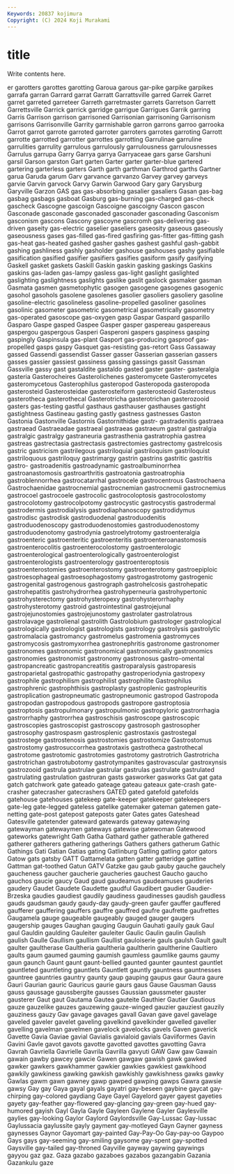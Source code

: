 ```yaml
---
Keywords: 20837 kojimura
Copyright: (C) 2024 Koji Murakami
---
```


# title

Write contents here.



er garotters garottes garotting Garoua garous
gar-pike garpike garpikes garrafa garran Garrard garrat Garratt Garrattsville garred
Garrek Garret garret garreted garreteer Garreth garretmaster garrets Garretson Garrett
Garrettsville Garrick garrick garridge garrigue Garrigues Garrik garring Garris Garrison
garrison garrisoned Garrisonian garrisoning Garrisonism garrisons Garrisonville Garrity garrnishable garron
garrons garroo garrooka Garrot garrot garrote garroted garroter garroters garrotes
garroting Garrott garrotte garrotted garrotter garrottes garrotting Garrulinae garruline garrulities
garrulity garrulous garrulously garrulousness garrulousnesses Garrulus garrupa Garry Garrya garrya
Garryaceae gars garse Garshuni garsil Garson garston Gart garten Garter
garter garter-blue gartered gartering garterless garters Garth garth garthman Garthrod
garths Gartner garua Garuda garum Garv garvance garvanzo Garvey garvey
garveys garvie Garvin garvock Garvy Garwin Garwood Gary gary Garysburg
Garyville Garzon GAS gas gas-absorbing gasalier gasaliers Gasan gas-bag gasbag
gasbags gasboat Gasburg gas-burning gas-charged gas-check gascheck Gascogne gascoign Gascoigne
gascoigny Gascon gascon Gasconade gasconade gasconaded gasconader gasconading Gasconism gasconism
gascons Gascony gascoyne gascromh gas-delivering gas-driven gaseity gas-electric gaselier gaseliers
gaseosity gaseous gaseously gaseousness gases gas-filled gas-fired gasfiring gas-fitter gas-fitting
gash gas-heat gas-heated gashed gasher gashes gashest gashful gash-gabbit gashing
gashliness gashly gasholder gashouse gashouses gashy gasifiable gasification gasified gasifier
gasifiers gasifies gasiform gasify gasifying Gaskell gasket gaskets Gaskill Gaskin
gaskin gasking gaskings Gaskins gaskins gas-laden gas-lampy gasless gas-light gaslight
gaslighted gaslighting gaslightness gaslights gaslike gaslit gaslock gasmaker gasman Gasmata
gasmen gasmetophytic gasogen gasogene gasogenes gasogenic gasohol gasohols gasolene gasolenes
gasolier gasoliers gasoliery gasoline gasoline-electric gasolineless gasoline-propelled gasoliner gasolines gasolinic
gasometer gasometric gasometrical gasometrically gasometry gas-operated gasoscope gas-oxygen gasp Gaspar
Gaspard gasparillo Gasparo Gaspe gasped Gaspee Gasper gasper gaspereau gaspereaus
gaspergou gaspergous Gasperi Gasperoni gaspers gaspiness gasping gaspingly Gaspinsula gas-plant
Gasport gas-producing gasproof gas-propelled gasps gaspy Gasquet gas-resisting gas-retort Gass
Gassaway gassed Gassendi gassendist Gasser gasser Gasserian gasserian gassers gasses
gassier gassiest gassiness gassing gassings gassit Gassman Gassville gassy gast
gastaldite gastaldo gasted gaster gaster- gasteralgia gasteria Gasterocheires Gasterolichenes gasteromycete
Gasteromycetes gasteromycetous Gasterophilus gasteropod Gasteropoda gasteropoda gasterosteid Gasterosteidae gasterosteiform gasterosteoid
Gasterosteus gasterotheca gasterothecal Gasterotricha gasterotrichan gasterozooid gasters gas-testing gastful gasthaus
gasthauser gasthauses gastight gastightness Gastineau gasting gastly gastness gastnesses Gaston
Gastonia Gastonville Gastornis Gastornithidae gastr- gastradenitis gastraea gastraead Gastraeadae gastraeal
gastraeas gastraeum gastral gastralgia gastralgic gastralgy gastraneuria gastrasthenia gastratrophia gastrea
gastreas gastrectasia gastrectasis gastrectomies gastrectomy gastrelcosis gastric gastricism gastrilegous gastriloquial
gastriloquism gastriloquist gastriloquous gastriloquy gastrimargy gastrin gastrins gastritic gastritis gastro-
gastroadenitis gastroadynamic gastroalbuminorrhea gastroanastomosis gastroarthritis gastroatonia gastroatrophia gastroblennorrhea gastrocatarrhal gastrocele
gastrocentrous Gastrochaena Gastrochaenidae gastrocnemial gastrocnemian gastrocnemii gastrocnemius gastrocoel gastrocoele gastrocolic
gastrocoloptosis gastrocolostomy gastrocolotomy gastrocolpotomy gastrocystic gastrocystis gastrodermal gastrodermis gastrodialysis gastrodiaphanoscopy
gastrodidymus gastrodisc gastrodisk gastroduodenal gastroduodenitis gastroduodenoscopy gastroduodenostomies gastroduodenostomy gastroduodenotomy gastrodynia
gastroelytrotomy gastroenteralgia gastroenteric gastroenteritic gastroenteritis gastroenteroanastomosis gastroenterocolitis gastroenterocolostomy gastroenterologic gastroenterological
gastroenterologically gastroenterologist gastroenterologists gastroenterology gastroenteroptosis gastroenterostomies gastroenterostomy gastroenterotomy gastroepiploic gastroesophageal
gastroesophagostomy gastrogastrotomy gastrogenic gastrogenital gastrogenous gastrograph gastrohelcosis gastrohepatic gastrohepatitis gastrohydrorrhea
gastrohyperneuria gastrohypertonic gastrohysterectomy gastrohysteropexy gastrohysterorrhaphy gastrohysterotomy gastroid gastrointestinal gastrojejunal gastrojejunostomies
gastrojejunostomy gastrolater gastrolatrous gastrolavage gastrolienal gastrolith Gastrolobium gastrologer gastrological gastrologically
gastrologist gastrologists gastrology gastrolysis gastrolytic gastromalacia gastromancy gastromelus gastromenia gastromyces
gastromycosis gastromyxorrhea gastronephritis gastronome gastronomer gastronomes gastronomic gastronomical gastronomically gastronomics
gastronomies gastronomist gastronomy gastronosus gastro-omental gastropancreatic gastropancreatitis gastroparalysis gastroparesis gastroparietal
gastropathic gastropathy gastroperiodynia gastropexy gastrophile gastrophilism gastrophilist gastrophilite Gastrophilus gastrophrenic
gastrophthisis gastroplasty gastroplenic gastropleuritis gastroplication gastropneumatic gastropneumonic gastropod Gastropoda gastropodan
gastropodous gastropods gastropore gastroptosia gastroptosis gastropulmonary gastropulmonic gastropyloric gastrorrhagia gastrorrhaphy
gastrorrhea gastroschisis gastroscope gastroscopic gastroscopies gastroscopist gastroscopy gastrosoph gastrosopher gastrosophy
gastrospasm gastrosplenic gastrostaxis gastrostegal gastrostege gastrostenosis gastrostomies gastrostomize Gastrostomus gastrostomy
gastrosuccorrhea gastrotaxis gastrotheca gastrothecal gastrotome gastrotomic gastrotomies gastrotomy gastrotrich Gastrotricha
gastrotrichan gastrotubotomy gastrotympanites gastrovascular gastroxynsis gastrozooid gastrula gastrulae gastrular gastrulas
gastrulate gastrulated gastrulating gastrulation gastruran gasts gasworker gasworks Gat gat
gata gatch gatchwork gate gateado gateage gateau gateaux gate-crash gate-crasher
gatecrasher gatecrashers GATED gated gatefold gatefolds gatehouse gatehouses gatekeep gate-keeper
gatekeeper gatekeepers gate-leg gate-legged gateless gatelike gatemaker gateman gatemen gate-netting
gate-post gatepost gateposts gater Gates gates Gateshead Gatesville gatetender gateward
gatewards gateway gatewaying gatewayman gatewaymen gateways gatewise gatewoman Gatewood gateworks
gatewright Gath Gatha Gathard gather gatherable gathered gatherer gatherers gathering
gatherings Gathers gathers gatherum Gathic Gathings Gati Gatian Gatias gating
Gatlinburg Gatling gatling gator gators Gatow gats gatsby GATT Gattamelata
gatten gatter gatteridge gattine Gattman gat-toothed Gatun GATV Gatzke gau
gaub gauby gauche gauchely gaucheness gaucher gaucherie gaucheries gauchest Gaucho
gaucho gauchos gaucie gaucy Gaud gaud gaudeamus gaudeamuses gauderies gaudery
Gaudet Gaudete Gaudette gaudful Gaudibert gaudier Gaudier-Brzeska gaudies gaudiest gaudily
gaudiness gaudinesses gaudish gaudless gauds gaudsman gaudy gaudy-day gaudy-green gaufer
gauffer gauffered gaufferer gauffering gauffers gauffre gauffred gaufre gaufrette gaufrettes
Gaugamela gauge gaugeable gaugeably gauged gauger gaugers gaugership gauges Gaughan
gauging Gauguin Gauhati gauily gauk Gaul gaul Gauldin gaulding Gauleiter
gauleiter Gaulic Gaulin gaulin Gaulish gaulish Gaulle Gaullism gaullism Gaullist
gauloiserie gauls gaulsh Gault gault gaulter gaultherase Gaultheria gaultheria gaultherin
gaultherine Gaultiero gaults gaum gaumed gauming gaumish gaumless gaumlike gaums
gaumy gaun gaunch Gaunt gaunt gaunt-bellied gaunted gaunter gauntest gauntlet
gauntleted gauntleting gauntlets Gauntlett gauntly gauntness gauntnesses gauntree gauntries gauntry
gaunty gaup gauping gaupus gaur Gaura gaure Gauri Gaurian gauric
Gauricus gaurie gaurs gaus Gause Gausman Gauss gauss gaussage gaussbergite
gausses Gaussian gaussmeter gauster gausterer Gaut gaut Gautama Gautea gauteite
Gauthier Gautier Gautious gauze gauzelike gauzes gauzewing gauze-winged gauzier gauziest
gauzily gauziness gauzy Gav gavage gavages gavall Gavan gave gavel
gavelage gaveled gaveler gavelet gaveling gavelkind gavelkinder gavelled gaveller gavelling
gavelman gavelmen gavelock gavelocks gavels Gaven gaverick Gavette Gavia Gaviae
gavial Gavialis gavialoid gavials Gaviiformes Gavin Gavini Gavle gavot gavots
gavotte gavotted gavottes gavotting Gavra Gavrah Gavriella Gavrielle Gavrila Gavrilla
gavyuti GAW Gaw gaw Gawain gawain gawby gawcey gawcie Gawen
gawgaw gawish gawk gawked gawker gawkers gawkhammer gawkier gawkies gawkiest
gawkihood gawkily gawkiness gawking gawkish gawkishly gawkishness gawks gawky Gawlas
gawm gawn gawney gawp gawped gawping gawps Gawra gawsie gawsy
Gay gay Gaya gayal gayals gayatri gay-beseen gaybine gaycat gay-chirping
gay-colored gaydiang Gaye Gayel Gayelord gayer gayest gayeties gayety gay-feather
gay-flowered gay-glancing gay-green gay-hued gay-humored gayish Gayl Gayla Gayle Gayleen
Gaylene Gayler Gaylesville gaylies gay-looking Gaylor Gaylord Gaylordsville Gay-Lussac Gay-lussac
Gaylussacia gaylussite gayly gayment gay-motleyed Gayn Gayner gayness gaynesses Gaynor
Gayomart gay-painted Gay-Pay-Oo Gay-pay-oo Gaypoo Gays gays gay-seeming gay-smiling gaysome
gay-spent gay-spotted Gaysville gay-tailed gay-throned Gayville gayway gaywing gaywings gayyou
gaz gaz. Gaza gazabo gazaboes gazabos gazangabin Gazania Gazankulu gaze
